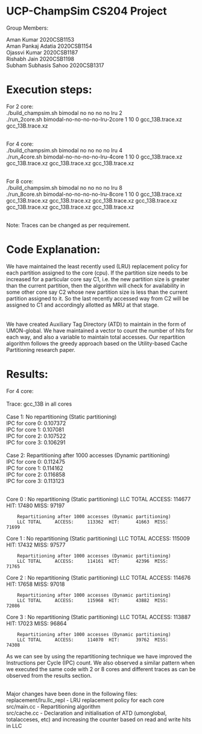 # UCP-ChampSim CS204 Project

Group Members:

Aman Kumar                    2020CSB1153 <br />
Aman Pankaj Adatia            2020CSB1154 <br />
Ojassvi Kumar                 2020CSB1187 <br />
Rishabh Jain                  2020CSB1198 <br />
Subham Subhasis Sahoo         2020CSB1317 <br />


# Execution steps:

For 2 core: <br />
./build_champsim.sh bimodal no no no no lru 2 <br />
./run_2core.sh bimodal-no-no-no-no-lru-2core 1 10 0 gcc_13B.trace.xz gcc_13B.trace.xz <br />
<br />

For 4 core: <br /> 
./build_champsim.sh bimodal no no no no lru 4 <br />
./run_4core.sh bimodal-no-no-no-no-lru-4core 1 10 0 gcc_13B.trace.xz gcc_13B.trace.xz gcc_13B.trace.xz gcc_13B.trace.xz <br />

<br />
For 8 core: <br />
./build_champsim.sh bimodal no no no no lru 8 <br />
./run_8core.sh bimodal-no-no-no-no-lru-8core 1 10 0 gcc_13B.trace.xz gcc_13B.trace.xz gcc_13B.trace.xz gcc_13B.trace.xz gcc_13B.trace.xz gcc_13B.trace.xz  gcc_13B.trace.xz gcc_13B.trace.xz <br /> <br />


Note: Traces can be changed as per requirement. <br />


# Code Explanation:

We have maintained the least recently used (LRU) replacement policy for each partition assigned to the core (cpu). If the partition size needs to be increased for a particular core say C1, i.e. the new partition size is greater than the current partition, then the algorithm will check for availability in some other core say C2 whose new partition size is less than the current partition assigned to it. So the last recently accessed way from C2 will be assigned to C1 and accordingly allotted as MRU at that stage. <br /><br /><br />
We have created Auxiliary Tag Directory (ATD) to maintain in the form of UMON-global. We have maintained a vector to count the number of hits for each way, and also a variable to maintain total accesses. Our repartition algorithm follows the greedy approach based on the Utility-based Cache Partitioning research paper.<br />


# Results:

For 4 core: <br /><br />
Trace: gcc_13B in all cores <br /><br />
Case 1: No repartitioning (Static partitioning) <br />
        IPC for core 0: 0.107372 <br />
        IPC for core 1: 0.107081 <br />
        IPC for core 2: 0.107522 <br />
        IPC for core 3: 0.106291 <br />
 <br />
Case 2: Repartitioning after 1000 accesses (Dynamic partitioning) <br />
        IPC for core 0: 0.112475 <br />
        IPC for core 1: 0.114162 <br />
        IPC for core 2: 0.116858 <br />
        IPC for core 3: 0.113123 <br />
 <br />

Core 0 : 
        No repartitioning (Static partitioning)
        LLC TOTAL     ACCESS:     114677  HIT:      17480  MISS:      97197
        
        Repartitioning after 1000 accesses (Dynamic partitioning)
        LLC TOTAL     ACCESS:     113362  HIT:      41663  MISS:      71699
Core 1 :
        No repartitioning (Static partitioning)
        LLC TOTAL     ACCESS:     115009  HIT:      17432  MISS:      97577
        
        Repartitioning after 1000 accesses (Dynamic partitioning)
        LLC TOTAL     ACCESS:     114161  HIT:      42396  MISS:      71765
Core 2 :
        No repartitioning (Static partitioning)
        LLC TOTAL     ACCESS:     114676  HIT:      17658  MISS:      97018
        
        Repartitioning after 1000 accesses (Dynamic partitioning)
        LLC TOTAL     ACCESS:     115968  HIT:      43882  MISS:      72086
Core 3 :
        No repartitioning (Static partitioning)
        LLC TOTAL     ACCESS:     113887  HIT:      17023  MISS:      96864
        
        Repartitioning after 1000 accesses (Dynamic partitioning)
        LLC TOTAL     ACCESS:     114070  HIT:      39762  MISS:      74308


As we can see by using the repartitioning technique we have improved the Instructions per Cycle (IPC) count. We also observed a similar pattern when we executed the same code with 2 or 8 cores and different traces as can be observed from the results section. <br /> <br />


Major changes have been done in the following files: <br />
replacement/lru.llc_repl - LRU replacement policy for each core <br />
src/main.cc - Repartitioning algorithm <br />
src/cache.cc - Declaration and initialisation of ATD (umonglobal, totalacceses, etc) and increasing the counter based on read and write hits in LLC <br />
